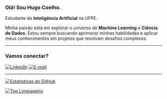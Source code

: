 ### Olá! Sou Hugo Coelho.

Estudante de **Inteligência Artificial** na UFPE.

Minha paixão está em explorar o universo de **Machine Learning** e **Ciência de Dados**. Estou sempre buscando aprimorar minhas habilidades e aplicar meus conhecimentos em projetos que resolvam desafios complexos.

---

### Vamos conectar?
[![LinkedIn](https://img.shields.io/badge/LinkedIn-0077B5?style=for-the-badge&logo=linkedin&logoColor=white)](https://www.linkedin.com/in/hugo-coelho-2458bb263?utm_source=share&utm_campaign=share_via&utm_content=profile&utm_medium=android_app)
[![E-mail](https://img.shields.io/badge/Email-D14836?style=for-the-badge&logo=gmail&logoColor=white)](mailto:hugocoelho2002@gmail.com)

---

[![Estatísticas do GitHub](https://github-readme-stats.vercel.app/api?username=HugoCBL&show_icons=true&theme=default)](https://github.com/anuraghazra/github-readme-stats)

[![Top Linguagens](https://github-readme-stats.vercel.app/api/top-langs/?username=HugoCBL&layout=compact&theme=default)](https://github.com/anuraghazra/github-readme-stats)
